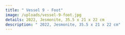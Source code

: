 ```yaml
---
title: " Vessel 9 - Foot"
image: /uploads/vessel-9-foot.jpg
details: 2022, Jesmonite, 35.5 x 21 x 22 cm
description: " 2022, Jesmonite, 35.5 x 21 x 22 cm"
---
```

